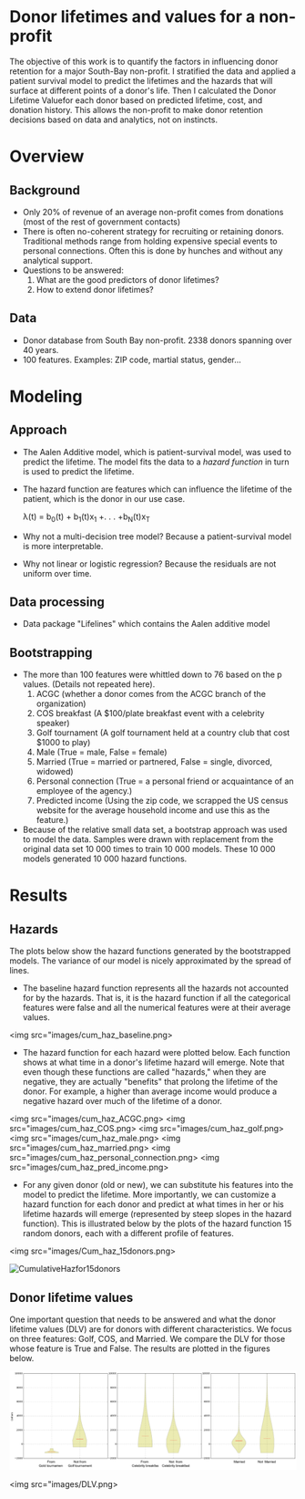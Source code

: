 # Donor lifetimes and values for a non-profit
The objective of this work is to quantify the factors in influencing donor retention for a major South-Bay non-profit.  I stratified the data and applied a patient survival model to predict the lifetimes and the hazards that will surface at different points of a donor's life.  Then I calculated the Donor Lifetime Valuefor each donor based on predicted lifetime, cost, and donation history.  This allows the non-profit to make donor retention decisions based on data and analytics, not on instincts.

Overview
========
Background
----------

- Only 20% of revenue of an average non-profit comes from donations (most of the rest of government contacts)
- There is often no-coherent strategy for recruiting or retaining donors.  Traditional methods range from holding expensive special events to personal connections.  Often this is done by hunches and without any analytical support.
- Questions to be answered:
	1.  What are the good predictors of donor lifetimes?
	2.  How to extend donor lifetimes?

Data
----
- Donor database from South Bay non-profit. 2338 donors spanning over 40 years.
- 100 features.  Examples: ZIP code, martial status, gender...


Modeling
========
Approach
--------
- The Aalen Additive model, which is patient-survival model, was used to predict the lifetime. The model fits the data to a *hazard function* in turn is used to predict the lifetime.

- The hazard function are features which can influence the lifetime of the patient, which is the donor in our use case.

	λ(t) = b<sub>0</sub>(t) + b<sub>1</sub>(t)x<sub>1</sub> +. . . +b<sub>N</sub>(t)x<sub>T</sub>


- Why not a multi-decision tree model?  Because a patient-survival model is more interpretable.

- Why not linear or logistic regression?  Because the residuals are not uniform over time.

Data processing
---------------
- Data package "Lifelines" which contains the Aalen additive model

Bootstrapping
-------------
- The more than 100 features were whittled down to 76 based on the p values.  (Details not repeated here).  
	1.	ACGC (whether a donor comes from the ACGC branch of the organization)
	2.	COS breakfast (A $100/plate breakfast event with a celebrity speaker)
	3.	Golf tournament (A golf tournament held at a country club that cost $1000 to play)
	4.	Male (True = male, False = female)
	5.	Married (True = married or partnered, False = single, divorced, widowed)
	6. 	Personal connection (True =  a personal friend or acquaintance of an employee of the agency.)
	7.  Predicted income (Using the zip code, we scrapped the US census website for the average household income and use this as the feature.)
- Because of the relative small data set, a bootstrap approach was used to model the data.   Samples were drawn with replacement from the original data set 10 000 times to train 10 000 models.  These 10 000 models generated 10 000 hazard functions.  

Results
=======
Hazards
-------
The plots below show the hazard functions generated by the bootstrapped models.  The variance of our model is nicely approximated by the spread of lines.   
-  The baseline hazard function represents all the hazards not accounted for by the hazards.  That is, it is the hazard function if all the categorical features were false and all the numerical features were at their average values.  

<img src="images/cum_haz_baseline.png>

- The hazard function for each hazard were plotted below. Each function shows at what time in a donor's lifetime hazard will emerge.  Note that even though these functions are called "hazards," when they are negative, they are actually "benefits" that prolong the lifetime of the donor.  For example, a higher than average income would produce a negative hazard over much of the lifetime of a donor.

<img src="images/cum_haz_ACGC.png>
<img src="images/cum_haz_COS.png>
<img src="images/cum_haz_golf.png>
<img src="images/cum_haz_male.png>
<img src="images/cum_haz_married.png>
<img src="images/cum_haz_personal_connection.png>
<img src="images/cum_haz_pred_income.png>

- For any given donor (old or new), we can substitute his features into the model to predict the lifetime.  More importantly, we can customize a hazard function for each donor and predict at what times in her or his lifetime hazards will emerge (represented by steep slopes in the hazard function).  This is illustrated below by the plots of the hazard function 15 random donors, each with a different profile of features.   

<img src="images/Cum_haz_15donors.png>

![CumulativeHazfor15donors](https://github.com/williamtong/donor_lifetimes_non_profit/blob/master/image/Cum_haz_15donors.png)

Donor lifetime values
---------------------
One important question that needs to be answered and what the donor lifetime values (DLV) are for donors with different characteristics.   We focus on three features: Golf, COS, and Married.  We compare the DLV for those whose feature is True and False.  The results are plotted in the figures below.

![DLV violine plots](images/DLV.png)

<img src="images/DLV.png>
